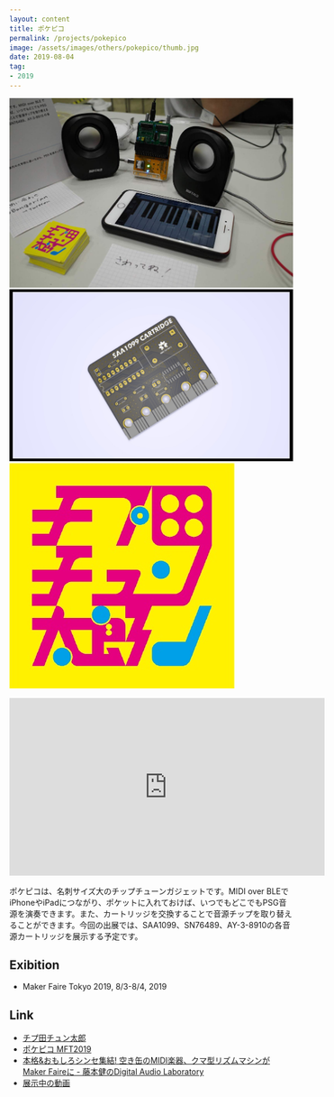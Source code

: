 ```yaml
---
layout: content
title: ポケピコ
permalink: /projects/pokepico
image: /assets/images/others/pokepico/thumb.jpg
date: 2019-08-04
tag:
- 2019
---
```


![](/assets/images/others/pokepico/top.jpg)
![](/assets/images/others/pokepico/sub1.jpg)
![](/assets/images/others/pokepico/sub2.jpg)

<iframe width="560" height="315" src="https://www.youtube.com/embed/CPdk3D8L0Ec" title="YouTube video player" frameborder="0" allow="accelerometer; autoplay; clipboard-write; encrypted-media; gyroscope; picture-in-picture; web-share" allowfullscreen></iframe>

ポケピコは、名刺サイズ大のチップチューンガジェットです。MIDI over BLEでiPhoneやiPadにつながり、ポケットに入れておけば、いつでもどこでもPSG音源を演奏できます。また、カートリッジを交換することで音源チップを取り替えることができます。今回の出展では、SAA1099、SN76489、AY-3-8910の各音源カートリッジを展示する予定です。

## Exibition
- Maker Faire Tokyo 2019, 8/3-8/4, 2019

## Link
- [チプ田チュン太郎](https://github.com/chip-da-tunetaro)
- [ポケピコ MFT2019](https://makezine.jp/event/makers-mft2019/m0222/)
- [本格&おもしろシンセ集結! 空き缶のMIDI楽器、クマ型リズムマシンがMaker Faireに - 藤本健のDigital Audio Laboratory](https://av.watch.impress.co.jp/docs/series/dal/1201856.html)
- [展示中の動画](https://photos.app.goo.gl/P8HNYqps5c5mKgs66)